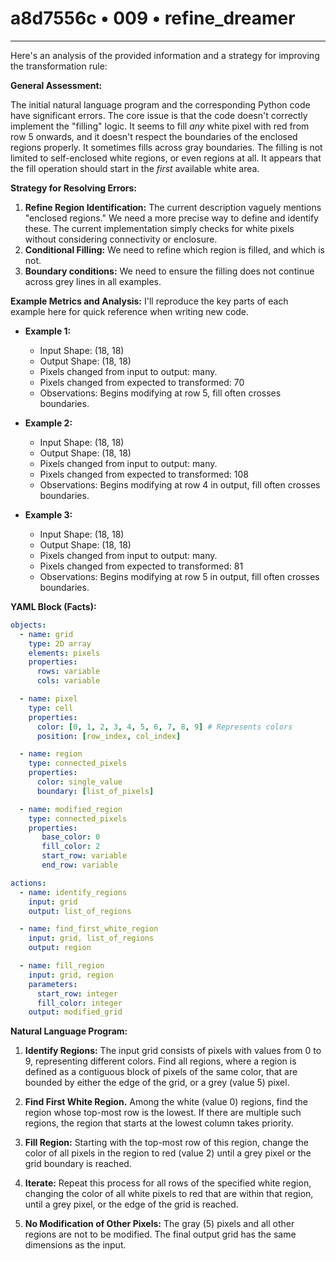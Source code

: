 # a8d7556c • 009 • refine_dreamer

---
Here's an analysis of the provided information and a strategy for improving the transformation rule:

**General Assessment:**

The initial natural language program and the corresponding Python code have significant errors. The core issue is that the code doesn't correctly implement the "filling" logic. It seems to fill *any* white pixel with red from row 5 onwards, and it doesn't respect the boundaries of the enclosed regions properly. It sometimes fills across gray boundaries. The filling is not limited to self-enclosed white regions, or even regions at all. It appears that the fill operation should start in the *first* available white area.

**Strategy for Resolving Errors:**

1.  **Refine Region Identification:** The current description vaguely mentions "enclosed regions." We need a more precise way to define and identify these. The current implementation simply checks for white pixels without considering connectivity or enclosure.
2.  **Conditional Filling:** We need to refine which region is filled, and which is not.
3.  **Boundary conditions:** We need to ensure the filling does not continue across grey lines in all examples.

**Example Metrics and Analysis:**
I'll reproduce the key parts of each example here for quick reference when writing new code.

*   **Example 1:**
    *   Input Shape: (18, 18)
    *   Output Shape: (18, 18)
    *   Pixels changed from input to output: many.
    *   Pixels changed from expected to transformed: 70
    *   Observations: Begins modifying at row 5, fill often crosses boundaries.

*   **Example 2:**
    *   Input Shape: (18, 18)
    *   Output Shape: (18, 18)
    *   Pixels changed from input to output: many.
    *   Pixels changed from expected to transformed: 108
    *   Observations: Begins modifying at row 4 in output, fill often crosses boundaries.

*   **Example 3:**
    *   Input Shape: (18, 18)
    *   Output Shape: (18, 18)
    *   Pixels changed from input to output: many.
    *   Pixels changed from expected to transformed: 81
    *   Observations: Begins modifying at row 5 in output, fill often crosses boundaries.

**YAML Block (Facts):**

```yaml
objects:
  - name: grid
    type: 2D array
    elements: pixels
    properties:
      rows: variable
      cols: variable

  - name: pixel
    type: cell
    properties:
      color: [0, 1, 2, 3, 4, 5, 6, 7, 8, 9] # Represents colors
      position: [row_index, col_index]

  - name: region
    type: connected_pixels
    properties:
      color: single_value
      boundary: [list_of_pixels]

  - name: modified_region
    type: connected_pixels
    properties:
       base_color: 0
       fill_color: 2
       start_row: variable
       end_row: variable

actions:
  - name: identify_regions
    input: grid
    output: list_of_regions

  - name: find_first_white_region
    input: grid, list_of_regions
    output: region

  - name: fill_region
    input: grid, region
    parameters:
      start_row: integer
      fill_color: integer
    output: modified_grid

```

**Natural Language Program:**

1.  **Identify Regions:** The input grid consists of pixels with values from 0 to 9, representing different colors. Find all regions, where a region is defined as a contiguous block of pixels of the same color, that are bounded by either the edge of the grid, or a grey (value 5) pixel.

2.  **Find First White Region.** Among the white (value 0) regions, find the region whose top-most row is the lowest. If there are multiple such regions, the region that starts at the lowest column takes priority.
    
3.  **Fill Region:** Starting with the top-most row of this region, change the color of all pixels in the region to red (value 2) until a grey pixel or the grid boundary is reached.

4.  **Iterate:** Repeat this process for all rows of the specified white region, changing the color of all white pixels to red that are within that region, until a grey pixel, or the edge of the grid is reached.
    
5.  **No Modification of Other Pixels:** The gray (5) pixels and all other regions are not to be modified. The final output grid has the same dimensions as the input.


